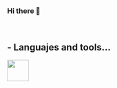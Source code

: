 ### Hi there 👋

<!--
**UbaldoRdz98/UbaldoRdz98** is a ✨ _special_ ✨ repository because its `README.md` (this file) appears on your GitHub profile.

Here are some ideas to get you started:

- 🔭 I’m currently working on ...
- 🌱 I’m currently learning ...
- 👯 I’m looking to collaborate on ...
- 🤔 I’m looking for help with ...
- 💬 Ask me about ...
- 📫 How to reach me: ...
- 😄 Pronouns: ...
- ⚡ Fun fact: ...
-->
<br/>
<h2> - Languajes and tools...</h2>
<p align="center">

 <code><a href="https://laravel.com" target="_blank"><img height="50" src="https://cdn.worldvectorlogo.com/logos/laravel-2.svg"></a></code>
